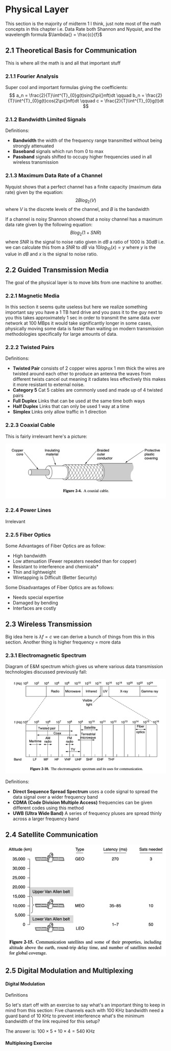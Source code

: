 # Physical Layer

This section is the majority of midterm 1 I think, just note most of the math
concepts in this chapter i.e. Data Rate both Shannon and Nyquist, and the
wavelength formula $\lambda{} = \frac{c}{f}$

## 2.1 Theoretical Basis for Communication

This is where all the math is and all that important stuff

### 2.1.1 Fourier Analysis

Super cool and important formulas giving the coefficients:
$$
a_n = \frac{2}{T}\int^{T}_{0}g(t)sin(2\pi{}nft)dt \qquad b_n = \frac{2}{T}\int^{T}_{0}g(t)cos(2\pi{}nft)dt \qquad c = \frac{2}{T}\int^{T}_{0}g(t)dt
$$

### 2.1.2 Bandwidth Limited Signals

Definitions:

- **Bandwidth** the width of the frequency range transmitted without being strongly attenuated
- **Baseband** signals which run from 0 to max
- **Passband** signals shifted to occupy higher frequencies used in all wireless transmission

### 2.1.3 Maximum Data Rate of a Channel

Nyquist shows that a perfect channel has a finite capacity (maximum data rate)
given by the equation:
$$
2Blog_2(V)
$$
where $V$ is the discrete levels of the channel, and $B$ is the bandwidth

If a channel is noisy Shannon showed that a noisy channel has a maximum data rate given by the following equation:
$$
Blog_2(1 + SNR)
$$
where $SNR$ is the signal to noise ratio given in $dB$ a ratio of 1000 is 30$dB$
i.e. we can calculate this from a $SNR$ to $dB$ via $10log_{10}(x) = y$ where
$y$ is the value in $dB$ and $x$ is the signal to noise ratio.

## 2.2 Guided Transmission Media

The goal of the physical layer is to move bits from one machine to another.

### 2.2.1 Magnetic Media

In this section it seems quite useless but here we realize something important
say you have a 1 TB hard drive and you pass it to the guy next to you this takes
approximately 1 sec in order to transmit the same data over network at 100 MBps
it would take significantly longer in some cases, physically moving some data is
faster than waiting on modern transmission methodologies specifically for large
amounts of data.

### 2.2.2 Twisted Pairs

Definitions:

- **Twisted Pair** consists of 2 copper wires approx 1 mm thick the wires are twisted around each other to produce an antenna the waves from different twists cancel out meaning it radiates less effectively this makes it more resistant to external noise.
- **Category 5** Cat 5 cables are commonly used and made up of 4 twisted pairs
- **Full Duplex** Links that can be used at the same time both ways
- **Half Duplex** Links that can only be used 1 way at a time
- **Simplex** Links only allow traffic in 1 direction

### 2.2.3 Coaxial Cable

This is fairly irrelevant here's a picture:

![](static/coax.png)

### 2.2.4 Power Lines

Irrelevant

### 2.2.5 Fiber Optics

Some Advantages of Fiber Optics are as follow:

- High bandwidth
- Low attenuation (Fewer repeaters needed than for copper)
- Resistant to interference and chemicals*
- Thin and lightweight
- Wiretapping is Difficult (Better Security)

Some Disadvantages of Fiber Optics are as follows:

- Needs special expertise
- Damaged by bending
- Interfaces are costly

## 2.3 Wireless Transmission

Big idea here is $\lambda{}f = c$ we can derive a bunch of things from this in
this section. Another thing is higher frequency = more data

### 2.3.1 Electromagnetic Spectrum

Diagram of E&M spectrum which gives us where various data transmission
technologies discussed previously fall:

![](static/spectrum.png)

Definitions:

- **Direct Sequence Spread Spectrum** uses a code signal to spread the data signal over a wider frequency band
- **CDMA (Code Division Multiple Access)** frequencies can be given different codes using this method
- **UWB (Ultra Wide Band)** A series of frequency pluses are spread thinly across a larger frequency band

## 2.4 Satellite Communication

![](static/satellite.png)

## 2.5 Digital Modulation and Multiplexing

#### Digital Modulation

Definitions

So let's start off with an exercise to say what's an important thing to keep in
mind from this section: Five channels each with 100 KHz bandwidth need a guard
band of 10 KHz to prevent interference what's the minimum bandwidth of the link
required for this setup?

The answer is: $100 \times{} 5 + 10 \times{} 4 = 540$ KHz

#### Multiplexing Exercise
